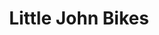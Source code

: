 ---
title: "Little John Bikes"
url: /dresden/little-john-bikes-pfotenhauerstrasse/
shop: Fahrrad
---